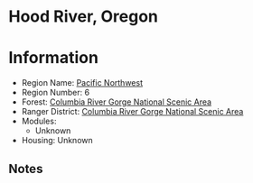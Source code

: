 
Hood River, Oregon
==================
  
# Information  
* Region Name: [Pacific Northwest]()  
* Region Number: 6  
* Forest: [Columbia River Gorge National Scenic Area](http://www.fs.usda.gov/crgnsa)  
* Ranger District: [Columbia River Gorge National Scenic Area]()  
* Modules:  
  - Unknown  
* Housing: Unknown  
  
## Notes

